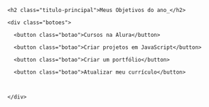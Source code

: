<!DOCTYPE html>

<html lang="pt-br">

<head>

<meta charset="UTF-8">

<meta name="viewport" content="width=device-width, initial-scale=1.0">

<title>Meus objetivos do ano</title>

</head>



<!-- código omitido -->

<body>



  <section class="conteudo-principal">

    <h2 class="titulo-principal">Meus Objetivos do ano_</h2>

    <div class="botoes">

      <button class="botao">Cursos na Alura</button>

      <button class="botao">Criar projetos em JavaScript</button>

      <button class="botao">Criar um portfólio</button>

      <button class="botao">Atualizar meu currículo</button>



    </div>

  </section>

 

</body>

</html>
